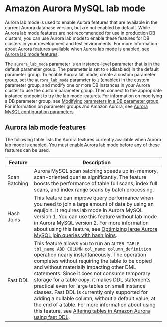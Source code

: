 # Amazon Aurora MySQL lab mode<a name="AuroraMySQL.Updates.LabMode"></a><a name="labmode"></a>

Aurora lab mode is used to enable Aurora features that are available in the current Aurora database version, but are not enabled by default\. While Aurora lab mode features are not recommended for use in production DB clusters, you can use Aurora lab mode to enable these features for DB clusters in your development and test environments\. For more information about Aurora features available when Aurora lab mode is enabled, see [Aurora lab mode features](#AuroraMySQL.Updates.LabModeFeatures)\.

The `aurora_lab_mode` parameter is an instance\-level parameter that is in the default parameter group\. The parameter is set to `0` \(disabled\) in the default parameter group\. To enable Aurora lab mode, create a custom parameter group, set the `aurora_lab_mode` parameter to `1` \(enabled\) in the custom parameter group, and modify one or more DB instances in your Aurora cluster to use the custom parameter group\. Then connect to the appropriate instance endpoint to try the lab mode features\. For information on modifying a DB parameter group, see [Modifying parameters in a DB parameter group](USER_WorkingWithDBInstanceParamGroups.md#USER_WorkingWithParamGroups.Modifying)\. For information on parameter groups and Amazon Aurora, see [Aurora MySQL configuration parameters](AuroraMySQL.Reference.md#AuroraMySQL.Reference.ParameterGroups)\.

## Aurora lab mode features<a name="AuroraMySQL.Updates.LabModeFeatures"></a>

The following table lists the Aurora features currently available when Aurora lab mode is enabled\. You must enable Aurora lab mode before any of these features can be used\.


| Feature | Description | 
| --- | --- | 
|  Scan Batching  |  Aurora MySQL scan batching speeds up in\-memory, scan\-oriented queries significantly\. The feature boosts the performance of table full scans, index full scans, and index range scans by batch processing\.  | 
|  Hash Joins  |  This feature can improve query performance when you need to join a large amount of data by using an equijoin\. It requires lab mode in Aurora MySQL version 1\. You can use this feature without lab mode in Aurora MySQL version 2\. For more information about using this feature, see [Optimizing large Aurora MySQL join queries with hash joins](AuroraMySQL.BestPractices.md#Aurora.BestPractices.HashJoin)\.  | 
|  Fast DDL  |  This feature allows you to run an `ALTER TABLE tbl_name ADD COLUMN col_name column_definition` operation nearly instantaneously\. The operation completes without requiring the table to be copied and without materially impacting other DML statements\. Since it does not consume temporary storage for a table copy, it makes DDL statements practical even for large tables on small instance classes\. Fast DDL is currently only supported for adding a nullable column, without a default value, at the end of a table\. For more information about using this feature, see [Altering tables in Amazon Aurora using fast DDL](AuroraMySQL.Managing.FastDDL.md)\.  | 